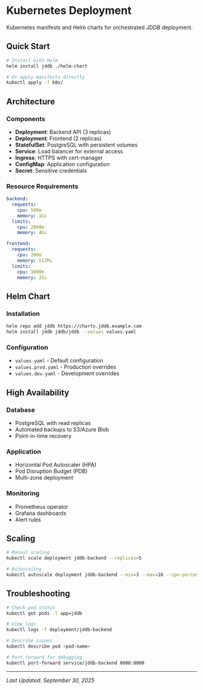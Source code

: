 # Kubernetes Deployment

Kubernetes manifests and Helm charts for orchestrated JDDB deployment.

## Quick Start

```bash
# Install with Helm
helm install jddb ./helm-chart

# Or apply manifests directly
kubectl apply -f k8s/
```

## Architecture

### Components
- **Deployment**: Backend API (3 replicas)
- **Deployment**: Frontend (2 replicas)
- **StatefulSet**: PostgreSQL with persistent volumes
- **Service**: Load balancer for external access
- **Ingress**: HTTPS with cert-manager
- **ConfigMap**: Application configuration
- **Secret**: Sensitive credentials

### Resource Requirements

```yaml
backend:
  requests:
    cpu: 500m
    memory: 1Gi
  limits:
    cpu: 2000m
    memory: 4Gi

frontend:
  requests:
    cpu: 200m
    memory: 512Mi
  limits:
    cpu: 1000m
    memory: 2Gi
```

## Helm Chart

### Installation
```bash
helm repo add jddb https://charts.jddb.example.com
helm install jddb jddb/jddb --values values.yaml
```

### Configuration
- `values.yaml` - Default configuration
- `values.prod.yaml` - Production overrides
- `values.dev.yaml` - Development overrides

## High Availability

### Database
- PostgreSQL with read replicas
- Automated backups to S3/Azure Blob
- Point-in-time recovery

### Application
- Horizontal Pod Autoscaler (HPA)
- Pod Disruption Budget (PDB)
- Multi-zone deployment

### Monitoring
- Prometheus operator
- Grafana dashboards
- Alert rules

## Scaling

```bash
# Manual scaling
kubectl scale deployment jddb-backend --replicas=5

# Autoscaling
kubectl autoscale deployment jddb-backend --min=3 --max=10 --cpu-percent=70
```

## Troubleshooting

```bash
# Check pod status
kubectl get pods -l app=jddb

# View logs
kubectl logs -f deployment/jddb-backend

# Describe issues
kubectl describe pod <pod-name>

# Port forward for debugging
kubectl port-forward service/jddb-backend 8000:8000
```

---

*Last Updated: September 30, 2025*
